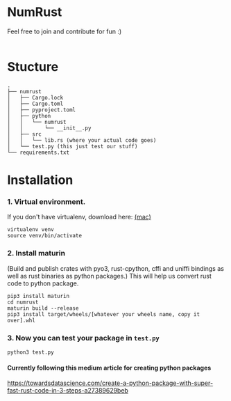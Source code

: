 # NumRust

Feel free to join and contribute for fun :)
<br></br>

# Stucture

```
.
├── numrust
│   ├── Cargo.lock
│   ├── Cargo.toml
│   ├── pyproject.toml
│   ├── python
│   │   └── numrust
│   │       └── __init__.py
│   ├── src
│   │   └── lib.rs (where your actual code goes)
│   └── test.py (this just test our stuff)
└── requirements.txt
```

# Installation

### 1. Virtual environment.

If you don't have virtualenv, download here: [(mac)](https://formulae.brew.sh/formula/virtualenv)

```
virtualenv venv
source venv/bin/activate
```

### 2. Install maturin

(Build and publish crates with pyo3, rust-cpython, cffi and uniffi bindings as well as rust binaries as python packages.) This will help us convert rust code to python package.

```
pip3 install maturin
cd numrust
maturin build --release
pip3 install target/wheels/[whatever your wheels name, copy it over].whl
```

### 3. Now you can test your package in `test.py`

```
python3 test.py
```

#### Currently following this medium article for creating python packages

https://towardsdatascience.com/create-a-python-package-with-super-fast-rust-code-in-3-steps-a27389629beb
